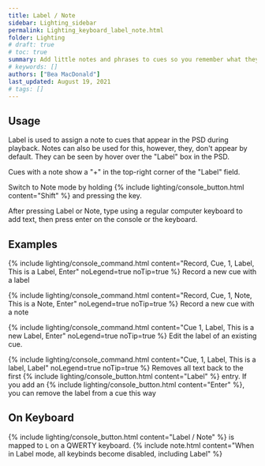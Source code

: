 ```yaml
---
title: Label / Note
sidebar: Lighting_sidebar
permalink: Lighting_keyboard_label_note.html
folder: Lighting
# draft: true
# toc: true
summary: Add little notes and phrases to cues so you remember what they are
# keywords: []
authors: ["Bea MacDonald"]
last_updated: August 19, 2021
# tags: []
---
```


## Usage
Label is used to assign a note to cues that appear in the PSD during playback. Notes can also be used for this, however, they, don't appear by default. They can be seen by hover over the "Label" box in the PSD.

Cues with a note show a "+" in the top-right corner of the "Label" field.

Switch to Note mode by holding {% include lighting/console_button.html content="Shift" %} and pressing the key.

After pressing Label or Note, type using a regular computer keyboard to add text, then press enter on the console or the keyboard.

## Examples
{% include lighting/console_command.html content="Record, Cue, 1, Label, This is a Label, Enter" noLegend=true noTip=true %}
Record a new cue with a label

{% include lighting/console_command.html content="Record, Cue, 1, Note, This is a Note, Enter" noLegend=true noTip=true %}
Record a new cue with a note

{% include lighting/console_command.html content="Cue 1, Label, This is a new Label, Enter" noLegend=true noTip=true %}
Edit the label of an existing cue.

{% include lighting/console_command.html content="Cue, 1, Label, This is a label, Label" noLegend=true noTip=true %}
Removes all text back to the first {% include lighting/console_button.html content="Label" %} entry. If you add an {% include lighting/console_button.html content="Enter" %}, you can remove the label from a cue this way

## On Keyboard
{% include lighting/console_button.html content="Label / Note" %} is mapped to `L` on a QWERTY keyboard.
{% include note.html content="When in Label mode, all keybinds become disabled, including Label" %}
